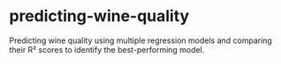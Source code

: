 # predicting-wine-quality
Predicting wine quality using multiple regression models and comparing their R² scores to identify the best-performing model.
